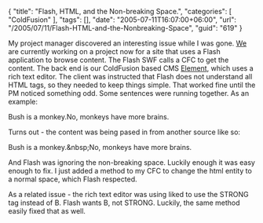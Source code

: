 {
	"title": "Flash, HTML, and the Non-breaking Space.",
	"categories": [
		"ColdFusion"
	],
	"tags": [],
	"date": "2005-07-11T16:07:00+06:00",
	"url": "/2005/07/11/Flash-HTML-and-the-Nonbreaking-Space",
	"guid": "619"
}

My project manager discovered an interesting issue while I was gone. <a href="http://www.mindseye.com">We</a> are currently working on a project now for a site that uses a Flash application to browse content. The Flash SWF calls a CFC to get the content. The back end is our ColdFusion based CMS <a href="http://www.mindseyeelement.com">Element</a>, which uses a rich text editor. The client was instructed that Flash does not understand all HTML tags, so they needed to keep things simple. That worked fine until the PM noticed something odd. Some sentences were running together. As an example:

Bush is a monkey.No, monkeys have more brains.

Turns out - the content was being pased in from another source like so:

Bush is a monkey.&amp;nbsp;No, monkeys have more brains.

And Flash was ignoring the non-breaking space. Luckily enough it was easy enough to fix. I just added a method to my CFC to change the html entity to a normal space, which Flash respected.

As a related issue - the rich text editor was using liked to use the STRONG tag instead of B. Flash wants B, not STRONG. Luckily, the same method easily fixed that as well.